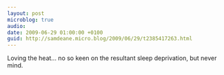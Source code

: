 ```yaml
---
layout: post
microblog: true
audio: 
date: 2009-06-29 01:00:00 +0100
guid: http://samdeane.micro.blog/2009/06/29/t2385417263.html
---
```

Loving the heat... no so keen on the resultant sleep deprivation, but never mind.
